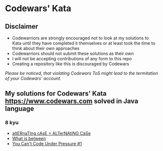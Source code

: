# Codewars' Kata

## Disclaimer

- Codewarriors are strongly encouraged not to look at my solutions to Kata until they have completed it themselves or at least took the time to think about their own approaches
- Codewarriors should not submit these solutions as their own
- I will not be accepting contributions of any form to this repo
- Creating a repository like this is discouraged by Codewars

_Please be noticed, that violating Codewars ToS might lead to the termitation of your Codewars' account._

## My solutions for Codewars' Kata https://www.codewars.com solved in Java language

### 8 kyu

- [altERnaTIng cAsE = ALTerNAtiNG CaSe](<8%20kyu/altERnaTIng%20cAsE%20%3D%20ALTerNAtiNG%20CaSe.java>)
- [What is between](<8%20kyu/What%20is%20between.java>)
- [You Can't Code Under Pressure #1](<8%20kyu/You%20Cant%20Code%20Under%20Pressure%201.java>)
